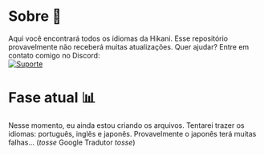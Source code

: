 # Sobre 📜
Aqui você encontrará todos os idiomas da Hikani.
Esse repositório provavelmente não receberá muitas atualizações.
Quer ajudar? Entre em contato comigo no Discord:
<br/>
<a href="https://discord.gg/G3wrqEa"> <img src="https://img.shields.io/discord/265499275088232448.svg?colorB=Blue&logo=discord&label=Support&style=for-the-badge" alt="Suporte"></a>

# Fase atual 📊
Nesse momento, eu ainda estou criando os arquivos.
Tentarei trazer os idiomas: português, inglês e japonês.
Provavelmente o japonês terá muitas falhas... (*tosse* Google Tradutor *tosse*)
